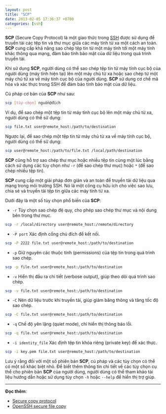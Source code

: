 ```yaml
---
layout: post
title: "SCP"
date: 2013-02-05 17:36:37 +0700
categories: [ssh]
---
```


**SCP** (Secure Copy Protocol) là một giao thức trong [SSH](https://vegetaz.github.io/ssh/2013/02/01/ssh.html) được sử dụng để truyền tải các tệp tin và thư mục giữa các máy tính từ xa một cách an toàn. **SCP** cung cấp khả năng sao chép tệp tin từ một máy tính tới một máy tính khác thông qua mạng, đảm bảo tính bảo mật của dữ liệu trong quá trình truyền tải.

Khi sử dụng **SCP**, người dùng có thể sao chép tệp tin từ máy tính cục bộ của người dùng (máy tính hiện tại) lên một máy chủ từ xa hoặc sao chép từ một máy chủ từ xa về máy tính cục bộ của người dùng. **SCP** sử dụng cơ chế mã hóa và xác thực trong SSH để đảm bảo tính bảo mật của dữ liệu.

Cú pháp cơ bản của **SCP** như sau:
```bash
scp [tùy-chọn] nguồn@đích
```
Ví dụ, để sao chép một tệp tin từ máy tính cục bộ lên một máy chủ từ xa, người dùng có thể sử dụng:
```bash
scp file.txt user@remote_host:/path/to/destination
```
Ngược lại, để sao chép một tệp tin từ máy chủ từ xa về máy tính cục bộ, người dùng có thể sử dụng:
```bash
scp user@remote_host:/path/to/file.txt /local/path/destination
```
**SCP** cũng hỗ trợ sao chép thư mục hoặc nhiều tệp tin cùng một lúc bằng cách sử dụng các tùy chọn như `-r` (để sao chép thư mục) hoặc `*` (để sao chép nhiều tệp tin).

**SCP** cung cấp một giải pháp đơn giản và an toàn để truyền tải dữ liệu qua mạng trong môi trường SSH. Nó là một công cụ hữu ích cho việc sao lưu, chia sẻ và truyền tải tệp tin giữa các máy tính từ xa.

Dưới đây là một số tùy chọn phổ biến của **SCP**:

- `-r` Tùy chọn sao chép đệ quy, cho phép sao chép thư mục và nội dung bên trong thư mục.
```bash
scp -r /local/directory user@remote_host:/remote/directory
```

- `-P port` Xác định cổng chủ đích để kết nối.
```bash
scp -P 2222 file.txt user@remote_host:/path/to/destination
```

- `-p` Giữ nguyên các thuộc tính (permissions) của tệp tin trong quá trình sao chép.
```bash
scp -p file.txt user@remote_host:/path/to/destination
```

- `-v` Hiển thị đầu ra chi tiết (verbose output), giúp theo dõi quá trình sao chép.
```bash
scp -v file.txt user@remote_host:/path/to/destination
```

- `-C` Nén dữ liệu trước khi truyền tải, giúp giảm băng thông và tăng tốc độ sao chép.
```bash
scp -C file.txt user@remote_host:/path/to/destination
```

- `-q` Chế độ yên lặng (quiet mode), chỉ hiển thị thông báo lỗi.
```bash
scp -q file.txt user@remote_host:/path/to/destination
```

- `-i identity_file` Xác định tệp tin khóa riêng (private key) để xác thực.
```bash
scp -i key.pem file.txt user@remote_host:/path/to/destination
```

Lưu ý rằng đối với một số phiên bản **SCP**, cú pháp và các tùy chọn có thể có một số khác biệt nhỏ. Để biết thêm thông tin chi tiết về các tùy chọn cụ thể cho phiên bản **SCP** của người dùng, người dùng có thể tham khảo tài liệu hướng dẫn hoặc sử dụng tùy chọn `-h` hoặc `--help` để hiển thị trợ giúp.

---

**Đọc thêm**:  
- [Secure copy protocol](https://en.wikipedia.org/wiki/Secure_copy_protocol)
- [OpenSSH secure file copy](https://man.openbsd.org/scp)
